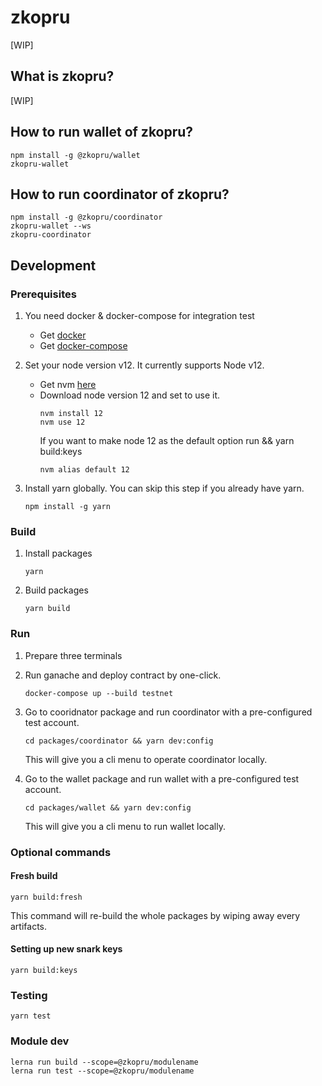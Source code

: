 # zkopru

[WIP]

## What is zkopru?

[WIP]


## How to run wallet of zkopru?

```shell
npm install -g @zkopru/wallet
zkopru-wallet
```

## How to run coordinator of zkopru?

```shell
npm install -g @zkopru/coordinator
zkopru-wallet --ws
zkopru-coordinator
```

## Development

### Prerequisites

1. You need docker & docker-compose for integration test

    * Get [docker](https://docs.docker.com/get-docker/)
    * Get [docker-compose](https://docs.docker.com/compose/install/)

2. Set your node version v12. It currently supports Node v12.

    * Get nvm [here](https://github.com/nvm-sh/nvm#installing-and-updating)
    * Download node version 12 and set to use it.
      ```shell
      nvm install 12
      nvm use 12
      ```
      If you want to make node 12 as the default option run  && yarn build:keys
      ```shell
      nvm alias default 12
      ```

3. Install yarn globally. You can skip this step if you already have yarn.

    ```shell
    npm install -g yarn
    ```

### Build

1. Install packages

    ```shell
    yarn
    ```

2. Build packages

    ```shell
    yarn build
    ```

### Run

1. Prepare three terminals

2. Run ganache and deploy contract by one-click.

    ```shell
    docker-compose up --build testnet
    ```

3. Go to cooridnator package and run coordinator with a pre-configured test account.

    ```shell
    cd packages/coordinator && yarn dev:config
    ```
    This will give you a cli menu to operate coordinator locally.


4. Go to the wallet package and run wallet with a pre-configured test account.

    ```shell
    cd packages/wallet && yarn dev:config
    ```
    This will give you a cli menu to run wallet locally.


### Optional commands

#### Fresh build

```shell
yarn build:fresh
```

This command will re-build the whole packages by wiping away every artifacts.

#### Setting up new snark keys

```shell
yarn build:keys
```

### Testing

```shell
yarn test
```

### Module dev

```shell
lerna run build --scope=@zkopru/modulename
lerna run test --scope=@zkopru/modulename
```
